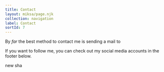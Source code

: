 ```yaml
---
title: Contact
layout: miksa/page.njk
collection: navigation
label: Contact
sortId: 7
---
```


By *far* the best method to contact me is sending a mail to <script>a='gvandam'; b='mail'; c='.com'
document.write('<A hre'+'f="mai'+'lto:'+a+'@g'+b+c+'">');
document.write(a+'@g'+b+c+'</a>');
</script>

If you want to follow me, you can check out my social media accounts in the footer below.

new sha
